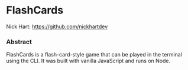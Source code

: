 # FlashCards  

Nick Hart: https://github.com/nickhartdev

### Abstract  

FlashCards is a flash-card-style game that can be played in the terminal using the CLI. It was built with vanilla JavaScript and runs on Node.